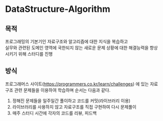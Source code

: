 # DataStructure-Algorithm

## 목적
프로그래밍의 기본기인 자료구조와 알고리즘에 대한 지식을 복습하고\
실무와 관련된 도메인 영역에 국한되지 않는 새로운 문제 상황에 대한 해결능력을 향상시키기 위해 스터디를 진행

## 방식
프로그래머스 사이트(https://programmers.co.kr/learn/challenges) 에 있는 자료구조 관련 문제들을 이용하여 학습하며 순서는 다음과 같다.
1. 정해진 문제들을 일주일간 풀이하고 코드를 커밋(라이브러리 이용)
2. 라이브러리를 사용하지 않고 자료구조를 직접 구현하여 다시 문제풀이
3. 매주 스터디 시간에 각자의 코드를 리뷰, 피드백
